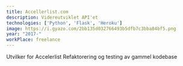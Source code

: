 ```yaml
---
title: Accellerlist.com
description: Videreutviklet API'et
technologies: ['Python', 'Flask', 'Heroku']
image: https://i.gyazo.com/2bb135d032766493b5dfb7c3bba84bf5.png
year: "2017-"
workPlace: freelance
---
```


Utvilker for Accelerlist
Refaktorering og testing av gammel kodebase